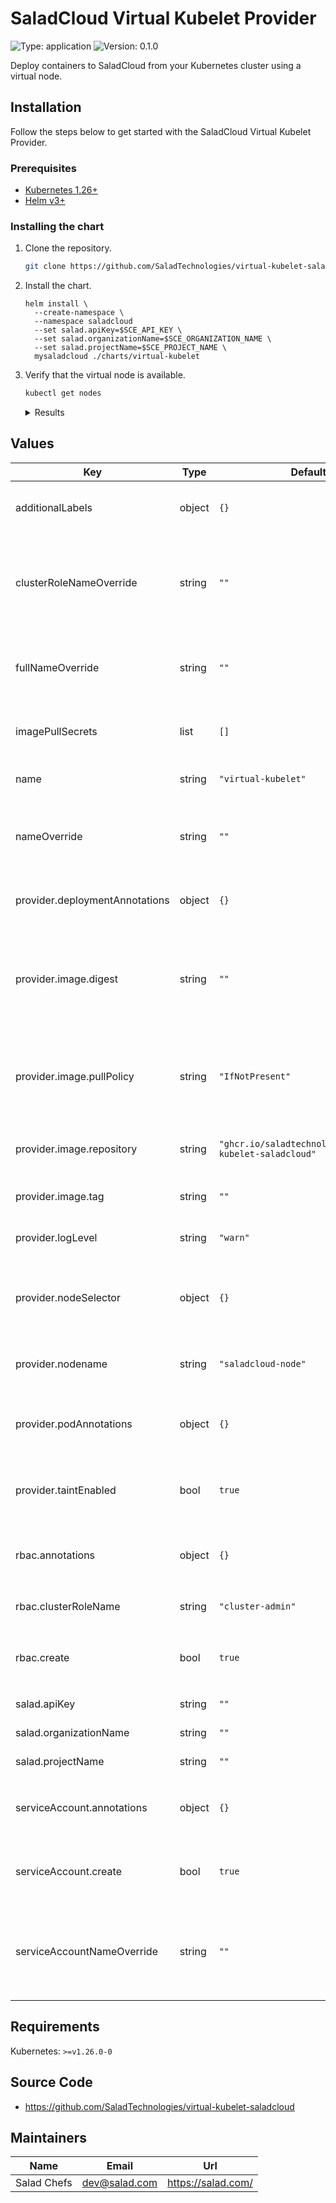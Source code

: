 # SaladCloud Virtual Kubelet Provider



![Type: application](https://img.shields.io/badge/Type-application-informational?style=flat-square)  ![Version: 0.1.0](https://img.shields.io/badge/Version-0.1.0-informational?style=flat-square) 

Deploy containers to SaladCloud from your Kubernetes cluster using a virtual node.

## Installation

Follow the steps below to get started with the SaladCloud Virtual Kubelet Provider.

### Prerequisites

- [Kubernetes 1.26+](https://kubernetes.io/docs/setup/)
- [Helm v3+](https://helm.sh/docs/intro/quickstart/#install-helm)

### Installing the chart

1. Clone the repository.

   ```sh
   git clone https://github.com/SaladTechnologies/virtual-kubelet-saladcloud.git
   ```

2. Install the chart.

   ```shell
   helm install \
     --create-namespace \
     --namespace saladcloud
     --set salad.apiKey=$SCE_API_KEY \
     --set salad.organizationName=$SCE_ORGANIZATION_NAME \
     --set salad.projectName=$SCE_PROJECT_NAME \
     mysaladcloud ./charts/virtual-kubelet
   ```

3. Verify that the virtual node is available.

   ```sh
   kubectl get nodes
   ```

   <details>
   <summary>Results</summary>

   ```shell
   NAME                                   STATUS    ROLES     AGE       VERSION
   saladcloud-node                        Ready     agent     1m        v1.0.0
   ```

   </details>

## Values

| Key | Type | Default | Description |
|-----|------|---------|-------------|
| additionalLabels | object | `{}` | The collection of additional labels applied to all resources. |
| clusterRoleNameOverride | string | `""` | When set to a non-empty value, overrides the `virtual-kubelet-saladcloud.fullName` value in the `ClusterRoleBinding` resource. |
| fullNameOverride | string | `""` | When set to a non-empty value, overrides the `virtual-kubelet-saladcloud.fullName` value. |
| imagePullSecrets | list | `[]` | The list of `Secret` names containing the registry credentials. |
| name | string | `"virtual-kubelet"` | The SaladCloud Virtual Kubelet Provider name. |
| nameOverride | string | `""` | When set to a non-empty value, overrides the `virtual-kubelet-saladcloud.name` value. |
| provider.deploymentAnnotations | object | `{}` | The collection of annotations applied to the `Deployment` resource. |
| provider.image.digest | string | `""` | The SaladCloud Virtual Kubelet Provider image digest. When set to a non-empty value, the image is pulled by digest (ignore the tag value). |
| provider.image.pullPolicy | string | `"IfNotPresent"` | The `imagePullPolicy` for the SaladCloud Virtual Kubelet Provider image. May be `IfNotPresent`, `Always`, or `Never`. |
| provider.image.repository | string | `"ghcr.io/saladtechnologies/virtual-kubelet-saladcloud"` | The SaladCloud Virtual Kubelet Provider image repository URI. |
| provider.image.tag | string | `""` | The SaladCloud Virtual Kubelet Provider image tag. |
| provider.logLevel | string | `"warn"` | The log level. May be `error`, `warn`, `info`, `debug`, or `trace`. |
| provider.nodeSelector | object | `{}` | The collection of labels used to assign the SaladCloud Virtual Kubelet Provider pod. |
| provider.nodename | string | `"saladcloud-node"` | The SaladCloud Virtual Kubelet Provider node name. |
| provider.podAnnotations | object | `{}` | The collection of annotations applied to the `Pod` resources created by the deployment. |
| provider.taintEnabled | bool | `true` | The flag indicating whether the SaladCloud Virtual Kubelet Provider node is tainted. |
| rbac.annotations | object | `{}` | The collection of annotations applied to the `ClusterRoleBinding` resource. |
| rbac.clusterRoleName | string | `"cluster-admin"` | The name of the `ClusterRole` resource. |
| rbac.create | bool | `true` | The flag indicating whether the `ClusterRoleBinding` resource should be created. |
| salad.apiKey | string | `""` | The SaladCloud API key. |
| salad.organizationName | string | `""` | The SaladCloud organization name. |
| salad.projectName | string | `""` | The SaladCloud project name. |
| serviceAccount.annotations | object | `{}` | The collection of annotations applied to the `ServiceAccount` resource. |
| serviceAccount.create | bool | `true` | The flag indicating whether the `ServiceAccount` resources should be created. |
| serviceAccountNameOverride | string | `""` | When set to a non-empty value, overrides the `virtual-kubelet-saladcloud.fullName` value in the `ServiceAccount` resource. |

## Requirements

Kubernetes: `>=v1.26.0-0`



## Source Code

* <https://github.com/SaladTechnologies/virtual-kubelet-saladcloud>

## Maintainers

| Name | Email | Url |
| ---- | ------ | --- |
| Salad Chefs | <dev@salad.com> | <https://salad.com/> |
